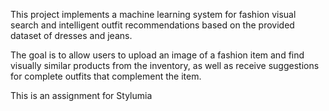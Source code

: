 This project implements a machine learning system for fashion visual search and intelligent outfit recommendations based on the provided dataset of dresses and jeans.

The goal is to allow users to upload an image of a fashion item and find visually similar products from the inventory, as well as receive suggestions for complete outfits that complement the item. 

This is an assignment for Stylumia

